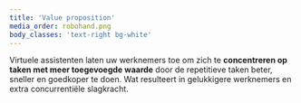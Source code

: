 ```yaml
---
title: 'Value proposition'
media_order: robohand.png
body_classes: 'text-right bg-white'
---
```


Virtuele assistenten laten uw werknemers toe om zich te **concentreren op taken met meer toegevoegde waarde** door de repetitieve taken beter, sneller en goedkoper te doen. Wat resulteert in gelukkigere werknemers en extra concurrentiële slagkracht.